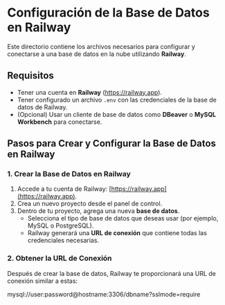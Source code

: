 # Configuración de la Base de Datos en Railway

Este directorio contiene los archivos necesarios para configurar y conectarse a una base de datos en la nube utilizando **Railway**.

## Requisitos

- Tener una cuenta en **Railway** (https://railway.app).
- Tener configurado un archivo `.env` con las credenciales de la base de datos de Railway.
- (Opcional) Usar un cliente de base de datos como **DBeaver** o **MySQL Workbench** para conectarse.

## Pasos para Crear y Configurar la Base de Datos en Railway

### 1. Crear la Base de Datos en Railway

1. Accede a tu cuenta de Railway: [https://railway.app](https://railway.app).
2. Crea un nuevo proyecto desde el panel de control.
3. Dentro de tu proyecto, agrega una nueva **base de datos**.
   - Selecciona el tipo de base de datos que deseas usar (por ejemplo, MySQL o PostgreSQL).
   - Railway generará una **URL de conexión** que contiene todas las credenciales necesarias.

### 2. Obtener la URL de Conexión

Después de crear la base de datos, Railway te proporcionará una URL de conexión similar a estas:

mysql://user:password@hostname:3306/dbname?sslmode=require


